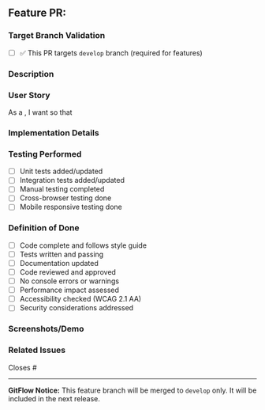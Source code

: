 ## Feature PR: <!-- feature name -->

### Target Branch Validation
- [ ] ✅ This PR targets `develop` branch (required for features)

### Description
<!-- Describe the feature being added -->

### User Story
<!-- Link to user story or describe it -->
As a <!-- user type -->, I want <!-- feature --> so that <!-- benefit -->

### Implementation Details
<!-- Technical implementation details -->

### Testing Performed
- [ ] Unit tests added/updated
- [ ] Integration tests added/updated
- [ ] Manual testing completed
- [ ] Cross-browser testing done
- [ ] Mobile responsive testing done

### Definition of Done
- [ ] Code complete and follows style guide
- [ ] Tests written and passing
- [ ] Documentation updated
- [ ] Code reviewed and approved
- [ ] No console errors or warnings
- [ ] Performance impact assessed
- [ ] Accessibility checked (WCAG 2.1 AA)
- [ ] Security considerations addressed

### Screenshots/Demo
<!-- Add screenshots or demo video -->

### Related Issues
Closes #

---
**GitFlow Notice:** This feature branch will be merged to `develop` only. It will be included in the next release.